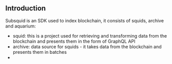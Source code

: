 ## Introduction  

Subsquid is an SDK used to index blockchain, it consists of squids, archive and aquarium:
-   squid: this is a project used for retrieving and transforming data from the blockchain and presents them in the form of
GraphQL API
-   archive: data source for squids - it takes data from the blockchain and presents them in batches
-   